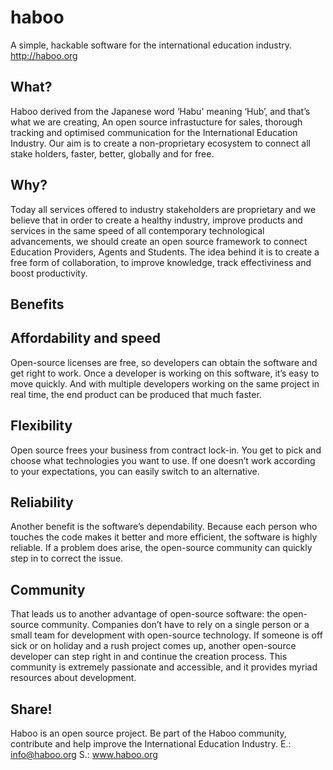 # haboo
A simple, hackable software for the international education industry. http://haboo.org

## What?
Haboo derived from the Japanese word ‘Habu' meaning ‘Hub’, and that’s what we are creating, An open source infrastucture for sales, thorough tracking and optimised communication for the International Education Industry.
Our aim is to create a non-proprietary ecosystem  to connect all stake holders, faster, better, globally and for free.

## Why?
Today all services offered to industry stakeholders are proprietary and we believe that in order to create a healthy industry, improve products and services in the same speed of all contemporary technological advancements, we should create an open source framework to connect Education Providers, Agents and Students. The idea behind it is to create a free form of collaboration, to improve knowledge, track effectiviness and boost productivity.

## Benefits
## Affordability and speed
Open-source licenses are free, so developers can obtain the software and get right to work. Once a developer is working on this software, it’s easy to move quickly. And with multiple developers working on the same project in real time, the end product can be produced that much faster.

## Flexibility
Open source frees your business from contract lock-in. You get to pick and choose what technologies you want to use. If one doesn’t work according to your expectations, you can easily switch to an alternative.

## Reliability
Another benefit is the software’s dependability. Because each person who touches the code makes it better and more efficient, the software is highly reliable. If a problem does arise, the open-source community can quickly step in to correct the issue.

## Community
That leads us to another advantage of open-source software: the open-source community. Companies don’t have to rely on a single person or a small team for development with open-source technology. If someone is off sick or on holiday and a rush project comes up, another open-source developer can step right in and continue the creation process. This community is extremely passionate and accessible, and it provides myriad resources about development.

## Share!
Haboo is an open source project.
Be part of the Haboo community, contribute and help improve the International Education Industry.
E.: info@haboo.org
S.: www.haboo.org
